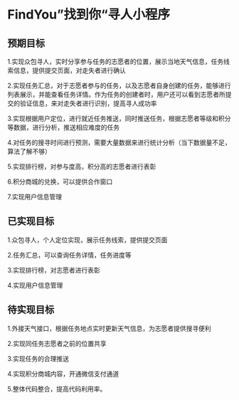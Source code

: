 # FindYou”找到你“寻人小程序

## 预期目标

1.实现众包寻人，实时分享参与任务的志愿者的位置，展示当地天气信息，任务线索信息，提供提交页面，对走失者进行确认

2.实现任务汇总，对于志愿者参与的任务，以及志愿者自身创建的任务，能够进行列表展示，并能查看任务详情。作为任务的创建者时，用户还可以看到志愿者所提交的验证信息，来对走失者进行识别，提高寻人成功率

3.实现根据用户定位，进行就近任务推送，同时推送任务，根据志愿者等级和积分等数据，进行分析，推送相应难度的任务

4.对任务的搜寻时间进行预测，需要大量数据来进行统计分析（当下数据量不足，算法了解不够）

5.实现排行榜，对参与度高，积分高的志愿者进行表彰

6.积分商城的兑换，可以提供合作窗口

7.实现用户信息管理

## 已实现目标

1.众包寻人，个人定位实现，展示任务线索，提供提交页面

2.任务汇总，可以查询任务详情，任务进度等

3.实现排行榜，对志愿者进行表彰

4.实现用户信息管理

## 待实现目标

1.外接天气接口，根据任务地点实时更新天气信息，为志愿者提供搜寻便利

2.实现同任务志愿者之前的位置共享

3.实现任务的合理推送

4.实现积分商城内容，开通微信支付通道

5.整体代码整合，提高代码利用率。
